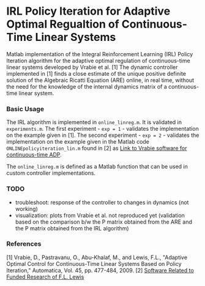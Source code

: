 # IRL Policy Iteration for Adaptive Optimal Regualtion of Continuous-Time Linear Systems
Matlab implementation of the Integral Reinforcement Learning (IRL) Policy Iteration algorithm for the adaptive optimal regulation of continuous-time linear systems developed by Vrabie et al. [1]
The dynamic controller implemented in [1] finds a close estimate of the unique positive definite solution of the Algebraic Ricatti Equation (ARE) online, in real time, without the need for the knowledge of the internal dynamics matrix of a continuous-time linear system.

### Basic Usage
The IRL algorithm is implemented in `online_linreg.m`. It is validated in `experiments.m`.
The first experiment - `exp = 1` - validates the implementation on the example given in [1]. 
The second experiment - `exp = 2` - validates the implementation on the example given in the Matlab code `ONLINEpolicyiteration_lin.m` found in [2] as [Link to Vrabie software for continuous-time ADP](https://lewisgroup.uta.edu/code/vrabie.zip).

The `online_linreg.m` is defined as a Matlab function that can be used in custom controller implementations.

### TODO
- troubleshoot: response of the controller to changes in dynamics (not working)
- visualization: plots from Vrabie et al. not reproduced yet (validation based on the comparison b/w the P matrix obtained from the ARE and the P matrix obtained from the IRL algorithm)

### References
[1] Vrabie, D., Pastravanu, O., Abu-Khalaf, M., and Lewis, F.L., "Adaptive Optimal Control for Continuous-Time Linear Systems Based on Policy Iteration," Automatica, Vol.  45, pp. 477-484, 2009.
[2] [Software Related to Funded Research of F.L. Lewis](https://lewisgroup.uta.edu/code/Software%20from%20Research.htm)

